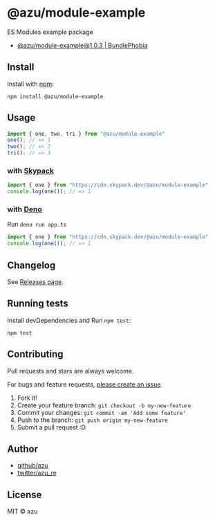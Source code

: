 # @azu/module-example

ES Modules example package

- [@azu/module-example@1.0.3 | BundlePhobia](https://bundlephobia.com/result?p=@azu/module-example@1.0.3)

## Install

Install with [npm](https://www.npmjs.com/):

    npm install @azu/module-example

## Usage

```js
import { one, two, tri } from "@azu/module-example"
one(); // => 1
two(); // => 2
tri(); // => 3
```

### with [Skypack](https://www.skypack.dev/)

```js
import { one } from "https://cdn.skypack.dev/@azu/module-example"
console.log(one()); // => 1
```

### with [Deno](https://deno.land/)

Run `deno run app.ts`

```js
import { one } from "https://cdn.skypack.dev/@azu/module-example"
console.log(one()); // => 1
```

## Changelog

See [Releases page](https://github.com/azu/module-example/releases).

## Running tests

Install devDependencies and Run `npm test`:

    npm test

## Contributing

Pull requests and stars are always welcome.

For bugs and feature requests, [please create an issue](https://github.com/azu/module-example/issues).

1. Fork it!
2. Create your feature branch: `git checkout -b my-new-feature`
3. Commit your changes: `git commit -am 'Add some feature'`
4. Push to the branch: `git push origin my-new-feature`
5. Submit a pull request :D

## Author

- [github/azu](https://github.com/azu)
- [twitter/azu_re](https://twitter.com/azu_re)

## License

MIT © azu

